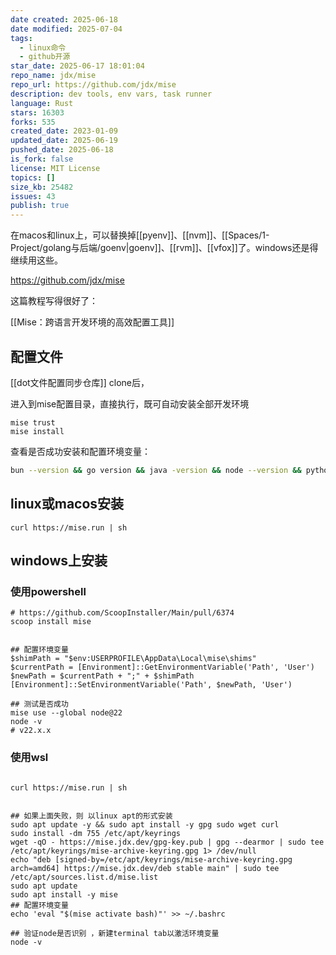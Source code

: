 ```yaml
---
date created: 2025-06-18
date modified: 2025-07-04
tags:
  - linux命令
  - github开源
star_date: 2025-06-17 18:01:04
repo_name: jdx/mise
repo_url: https://github.com/jdx/mise
description: dev tools, env vars, task runner
language: Rust
stars: 16303
forks: 535
created_date: 2023-01-09
updated_date: 2025-06-19
pushed_date: 2025-06-18
is_fork: false
license: MIT License
topics: []
size_kb: 25482
issues: 43
publish: true
---
```


在macos和linux上，可以替换掉[[pyenv]]、[[nvm]]、[[Spaces/1-Project/golang与后端/goenv|goenv]]、[[rvm]]、[[vfox]]了。windows还是得继续用这些。

https://github.com/jdx/mise

这篇教程写得很好了：

[[Mise：跨语言开发环境的高效配置工具]]

## 配置文件

[[dot文件配置同步仓库]] clone后，

进入到mise配置目录，直接执行，既可自动安装全部开发环境

```
mise trust
mise install
```

查看是否成功安装和配置环境变量：

```bash
bun --version && go version && java -version && node --version && python --version && ruby --version && rustc --version
```

## linux或macos安装

```
curl https://mise.run | sh
```

## windows上安装

### 使用powershell

```
# https://github.com/ScoopInstaller/Main/pull/6374
scoop install mise


## 配置环境变量
$shimPath = "$env:USERPROFILE\AppData\Local\mise\shims"
$currentPath = [Environment]::GetEnvironmentVariable('Path', 'User')
$newPath = $currentPath + ";" + $shimPath
[Environment]::SetEnvironmentVariable('Path', $newPath, 'User')

## 测试是否成功
mise use --global node@22
node -v
# v22.x.x
```

### 使用wsl

```

curl https://mise.run | sh


## 如果上面失败，则 以linux apt的形式安装
sudo apt update -y && sudo apt install -y gpg sudo wget curl
sudo install -dm 755 /etc/apt/keyrings
wget -qO - https://mise.jdx.dev/gpg-key.pub | gpg --dearmor | sudo tee /etc/apt/keyrings/mise-archive-keyring.gpg 1> /dev/null
echo "deb [signed-by=/etc/apt/keyrings/mise-archive-keyring.gpg arch=amd64] https://mise.jdx.dev/deb stable main" | sudo tee /etc/apt/sources.list.d/mise.list
sudo apt update
sudo apt install -y mise
## 配置环境变量
echo 'eval "$(mise activate bash)"' >> ~/.bashrc

## 验证node是否识别 ，新建terminal tab以激活环境变量
node -v
```
